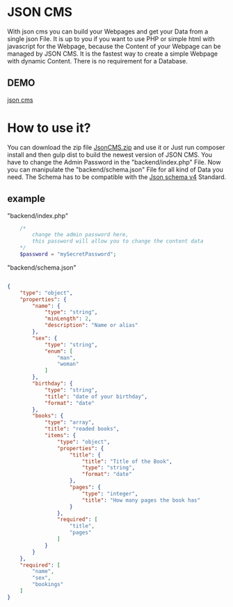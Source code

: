 # JSON CMS

With json cms you can build your Webpages and get your Data from a single json File.
It is up to you if you want to use PHP or simple html with javascript for the Webpage, because the Content of your Webpage can be managed by JSON CMS.
It is the fastest way to create a simple Webpage with dynamic Content. There is no requirement for a Database.

## DEMO

[json cms](http://www.zentoo.de)

# How to use it?

You can download the zip file [JsonCMS.zip](https://github.com/illiano/jsoncms/raw/master/JsonCMS.zip) and use it or Just run composer install and then gulp dist to build the newest version of JSON CMS. You have to change the Admin Password in the "backend/index.php" File.
Now you can manipulate the "backend/schema.json" File for all kind of Data you need. The Schema has to be compatible with the [Json schema v4](http://json-schema.org/) Standard.

## example

"backend/index.php"

```php
    /*
        change the admin password here, 
        this password will allow you to change the content data
    */
    $password = "mySecretPassword";
```

"backend/schema.json"

```json

{
    "type": "object",
    "properties": {
        "name": {
            "type": "string",
            "minLength": 2,
            "description": "Name or alias"
        },
        "sex": {
            "type": "string",
            "enum": [
                "man",
                "woman"
            ]
        },
        "birthday": {
            "type": "string",
            "title": "date of your birthday",
            "format": "date"
        },
        "books": {
            "type": "array",
            "title": "readed books",
            "items": {
                "type": "object",
                "properties": {
                    "title": {
                        "title": "Title of the Book",
                        "type": "string",
                        "format": "date"
                    },
                    "pages": {
                        "type": "integer",
                        "title": "How many pages the book has"
                    }
                },
                "required": [
                    "title",
                    "pages"
                ]
            }
        }
    },
    "required": [
        "name",
        "sex",
        "bookings"
    ]
}

```